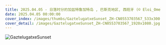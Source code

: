 ```yaml
---
title: 2025.04.05 - 日落时分的加兹特鲁加特岛 , 巴斯克地区, 西班牙 (© Eloi_Omella/Getty Images)
date: 2025.04.05 00:00:00
cover_index: /images/thumbs/GaztelugatxeSunset_ZH-CN0553703567_533x300.jpg
cover_detail: /images/GaztelugatxeSunset_ZH-CN0553703567_1920x1080.jpg
---
```


![GaztelugatxeSunset](/images/GaztelugatxeSunset_ZH-CN0553703567_1920x1080.jpg)
